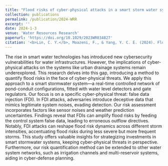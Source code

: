 ```yaml
---
title: "Flood risks of cyber-physical attacks in a smart storm water system"
collection: publications
permalink: /publication/2024-WRR
excerpt: ''
date: 2024-1-3
venue: 'Water Resources Research'
paperurl: 'https://doi.org/10.1029/2023WR034827'
citation: '<b>Lin, C. Y.</b>, Moazeni, F., & Yang, Y. C. E. (2024). Flood risks of cyber-physical attacks in a smart storm water system, <i>Water Resources Research</i>, <i>60</i>, e2023WR034827. https://doi.org/10.1029/2023WR034827.'
---
```

The rise in smart water technologies has introduced new cybersecurity vulnerabilities for water infrastructures. However, the implications of cyber-physical attacks on the systems like urban drainage systems remain underexplored. This research delves into this gap, introducing a method to quantify flood risks in the face of cyber-physical threats. We apply this approach to a smart stormwater system—a real-time controlled network of pond-conduit configurations, fitted with water level detectors and gate regulators. Our focus is on a specific cyber-physical threat: false data injection (FDI). In FDI attacks, adversaries introduce deceptive data that mimics legitimate system noises, evading detection. Our risk assessment incorporates factors like sensor noises and weather prediction uncertainties. Findings reveal that FDIs can amplify flood risks by feeding the control system false data, leading to erroneous outflow directives. Notably, FDI attacks can reshape flood risk dynamics across different storm intensities, accentuating flood risks during less severe but more frequent storms. This study offers valuable insights for strategizing investments in smart stormwater systems, keeping cyber-physical threats in perspective. Furthermore, our risk quantification method can be extended to other water system networks, such as irrigation channels and multi-reservoir systems, aiding in cyber-defense planning.
